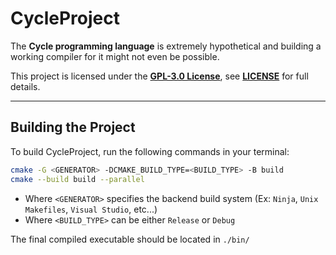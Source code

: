 # CycleProject

The **Cycle programming language** is extremely hypothetical and building a working compiler for it might not even be possible.

This project is licensed under the **[GPL-3.0 License](https://www.gnu.org/licenses/gpl-3.0.en.html)**, see **[LICENSE](./LICENSE)** for full details.

---

## Building the Project

To build CycleProject, run the following commands in your terminal:

```bash
cmake -G <GENERATOR> -DCMAKE_BUILD_TYPE=<BUILD_TYPE> -B build
cmake --build build --parallel
```

- Where ```<GENERATOR>``` specifies the backend build system (Ex: ```Ninja```, ```Unix Makefiles```, ```Visual Studio```, etc...)
- Where ```<BUILD_TYPE>``` can be either ```Release``` or ```Debug```

The final compiled executable should be located in ```./bin/```
